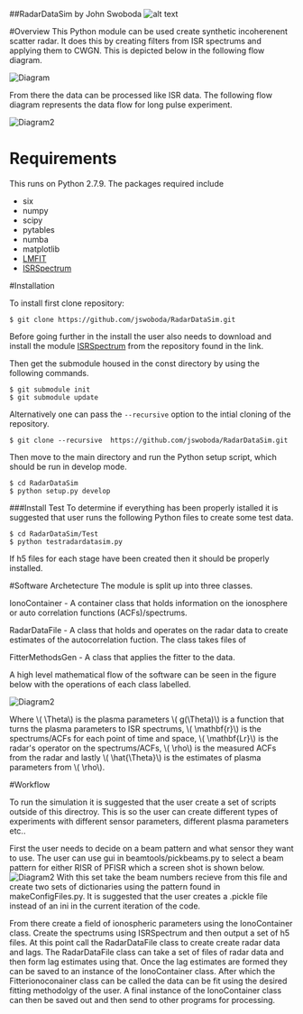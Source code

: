 ##RadarDataSim
by John Swoboda
![alt text](https://raw.github.com/jswoboda/RadarDataSim/master/Images/logofig.png "RadarDataSim")

#Overview
This Python module can be used create synthetic incoherenent scatter radar. It does this by creating filters from ISR spectrums and applying them to CWGN. This is depicted below in the following flow diagram.

![Diagram](https://raw.github.com/jswoboda/RadarDataSim/master/Images/diagrampart.png)


From there the data can be processed like ISR data. The following flow diagram represents the data flow for long pulse experiment.

![Diagram2](https://raw.github.com/jswoboda/RadarDataSim/master/Images/datastackchain.png)
# Requirements
This runs on Python 2.7.9. The packages required include

* six
* numpy
* scipy
* pytables
* numba
* matplotlib
* [LMFIT](https://lmfit.github.io/lmfit-py)
* [ISRSpectrum](https://github.com/jswoboda/ISRSpectrum)

#Installation

To install first clone repository:

	$ git clone https://github.com/jswoboda/RadarDataSim.git

Before going further in the install the user also needs to download and install the module [ISRSpectrum](https://github.com/jswoboda/ISRSpectrum) from the repository found in the link.

Then get the submodule housed in the const directory by using the following commands.

	$ git submodule init
	$ git submodule update

Alternatively one can pass the `--recursive` option to the intial cloning of the repository.  

	$ git clone --recursive  https://github.com/jswoboda/RadarDataSim.git

Then move to the main directory and run the Python setup script, which should be run in develop mode.

	$ cd RadarDataSim
	$ python setup.py develop

###Install Test
To determine if everything has been properly istalled it is suggested that user runs the following Python files to create some test data.


	$ cd RadarDataSim/Test
	$ python testradardatasim.py

If h5 files for each stage have been created then it should be properly installed.

#Software Archetecture
The module is split up into three classes.

IonoContainer - A container class that holds information on the ionosphere or auto correlation functions (ACFs)/spectrums.

RadarDataFile - A class that holds and operates on the radar data to create estimates of the autocorrelation fuction. The class takes files of  

FitterMethodsGen - A class that applies the fitter to the data.

A high level mathematical flow of the software can be seen in the figure below with the operations of each class labelled.

![Diagram2](https://raw.github.com/jswoboda/RadarDataSim/master/Images/softwareflowandmath.png)

Where \\( \Theta\\) is the plasma parameters \\( g(\Theta)\\) is a function that turns the plasma parameters to ISR spectrums, \\( \mathbf{r}\\) is the spectrums/ACFs for each point of time and space, \\( \mathbf{Lr}\\) is the radar's operator on the spectrums/ACFs, \\( \rho\\) is the measured ACFs from the radar and lastly \\( \hat{\Theta}\\) is the estimates of plasma parameters from \\( \rho\\).

#Workflow

To run the simulation it is suggested that the user create a set of scripts outside of this directroy. This is so the user can create different types of experiments with different sensor parameters, different plasma parameters etc..

First the user needs to decide on a beam pattern and what sensor they want to use. The user can use gui in beamtools/pickbeams.py to select a beam pattern for either RISR of PFISR which a screen shot is shown below.
![Diagram2](https://raw.github.com/jswoboda/RadarDataSim/master/Images/pickbeams.png)
With this set take the beam numbers recieve from this file and create two sets of dictionaries using the pattern found in makeConfigFiles.py. It is suggested that the user creates a .pickle file instead of an ini in the current iteration of the code.

From there create a field of ionospheric parameters using the IonoContainer class. Create the spectrums using ISRSpectrum and then output a set of h5 files. At this point call the RadarDataFile class to create create radar data and lags. The RadarDataFile class can take a set of files of radar data and then form lag estimates using that. Once the lag estimates are formed they can be saved to an instance of the IonoContainer class. After which the Fitterionoconainer class can be called the data can be fit using the desired fitting methodolgy of the user. A final instance of the IonoContainer class can then be saved out and then send to other programs for processing.
